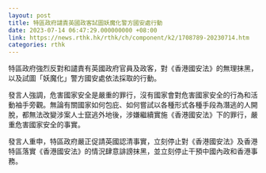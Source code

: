 ```yaml
---
layout: post
title: 特區政府譴責英國政客試圖妖魔化警方國安處行動
date: 2023-07-14 06:47:29.000000000 +08:00
link: https://news.rthk.hk/rthk/ch/component/k2/1708789-20230714.htm
categories: rthk
---
```


特區政府強烈反對和譴責有英國政府官員及政客，對《香港國安法》的無理抹黑，以及試圖「妖魔化」警方國安處依法採取的行動。

發言人強調，危害國家安全是嚴重的罪行，沒有國家會對危害國家安全的行為和活動袖手旁觀。無論有關國家如何包庇、如何嘗試以各種形式各種手段為潛逃的人開脫，都無法改變涉案人士竄逃外地後，涉嫌繼續實施《香港國安法》下的罪行，嚴重危害國家安全的事實。

發言人重申，特區政府嚴正促請英國認清事實，立刻停止對《香港國安法》及香港特區落實《香港國安法》的情況肆意誹謗抹黑，並立刻停止干預中國內政和香港事務。

